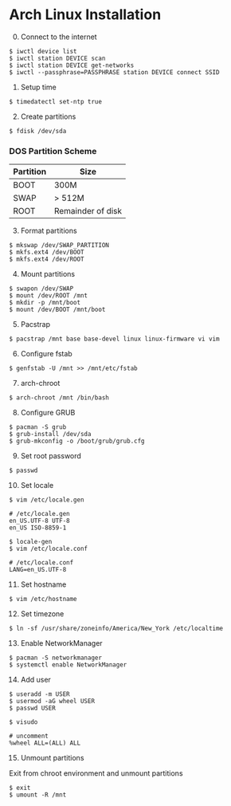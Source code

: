 # Arch Linux Installation

0. Connect to the internet
```
$ iwctl device list
$ iwctl station DEVICE scan
$ iwctl station DEVICE get-networks
$ iwctl --passphrase=PASSPHRASE station DEVICE connect SSID
```

1. Setup time

```shell
$ timedatectl set-ntp true
```

2. Create partitions

```shell
$ fdisk /dev/sda
```

### DOS Partition Scheme
| Partition  |        Size        |
| ---------- | ------------------ |
|    BOOT    |        300M        |
|    SWAP    |       > 512M       |
|    ROOT    | Remainder of disk  |

3. Format partitions

```shell
$ mkswap /dev/SWAP_PARTITION
$ mkfs.ext4 /dev/BOOT
$ mkfs.ext4 /dev/ROOT
```

4. Mount partitions

```shell
$ swapon /dev/SWAP
$ mount /dev/ROOT /mnt
$ mkdir -p /mnt/boot
$ mount /dev/BOOT /mnt/boot
```

5. Pacstrap

```shell
$ pacstrap /mnt base base-devel linux linux-firmware vi vim
```

6. Configure fstab

```shell
$ genfstab -U /mnt >> /mnt/etc/fstab
```

7. arch-chroot

```shell
$ arch-chroot /mnt /bin/bash
```

8. Configure GRUB

```shell
$ pacman -S grub
$ grub-install /dev/sda
$ grub-mkconfig -o /boot/grub/grub.cfg
```

9. Set root password

```shell
$ passwd
```

10. Set locale

```shell
$ vim /etc/locale.gen

# /etc/locale.gen
en_US.UTF-8 UTF-8
en_US ISO-8859-1

$ locale-gen
$ vim /etc/locale.conf

# /etc/locale.conf
LANG=en_US.UTF-8
```

11. Set hostname

```shell
$ vim /etc/hostname
```

12. Set timezone

```shell
$ ln -sf /usr/share/zoneinfo/America/New_York /etc/localtime
```

13. Enable NetworkManager

```shell
$ pacman -S networkmanager
$ systemctl enable NetworkManager
```

14. Add user

```shell
$ useradd -m USER
$ usermod -aG wheel USER
$ passwd USER

$ visudo

# uncomment
%wheel ALL=(ALL) ALL
```

15. Unmount partitions

Exit from chroot environment and unmount partitions
```shell
$ exit
$ umount -R /mnt
```
